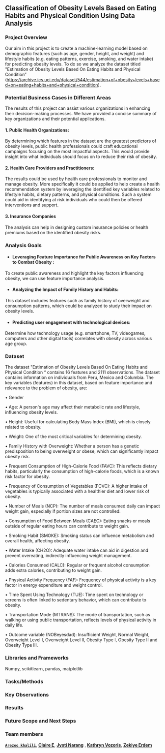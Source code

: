 
## Classification of Obesity Levels Based on Eating Habits and Physical Condition Using Data Analysis

### Project Overview

Our aim in this project is to create a machine-learning model based on demographic features (such as age, gender, height, and weight) and lifestyle habits (e.g. eating patterns, exercise, 
smoking, and water intake) for predicting obesity levels. To do so we analyze the dataset titled  "Estimation of Obesity Levels Based On Eating Habits and Physical Condition” (https://archive.ics.uci.edu/dataset/544/estimation+of+obesity+levels+based+on+eating+habits+and+physical+condition).


### Potential Business Cases in Different Areas

The results of this project can assist various organizations in enhancing their decision-making processes. We have provided a concise summary of key organizations and their potential applications.

#### 1. Public Health Organizations: 
By determining which features in the dataset are the greatest predictors of obesity levels, public health professionals could craft educational campaigns focusing on the most impactful aspects. This would provide insight into what individuals should focus on to reduce their risk of obesity.  

#### 2. Health Care Providers and Practitioners:  
The results could be used by health care professionals to monitor and manage obesity. More specifically it could be applied to help create a health recommendation system by leveraging the identified key variables related to lifestyle habits, dietary patterns, and physical conditions.  Such a system could aid in identifying at risk individuals who could  then be offered interventions and support.  

#### 3. Insurance Companies
The analysis can help in designing custom insurance policies or health premiums based on the identified obesity risks.

### Analysis Goals

- #### Leveraging Feature Importance for Public Awareness on Key Factors to Combat Obesity : 
To create public awareness and highlight the key factors influencing obesity, we can use feature importance analysis. 

- #### Analyzing the Impact of Family History and Habits: 
This dataset includes features such as family history of overweight and consumption patterns, which could be analyzed to study their impact on obesity levels.

- #### Predicting user engagement with technological devices:  
Determine how technology usage (e.g. smartphone, TV, videogames, computers and other digital tools) correlates with obesity across various age group. 


### Dataset

The dataset "Estimation of Obesity Levels Based On Eating Habits and Physical Condition “ contains 16 features and 2111 observations. The dataset contains information on individuals from Peru, Mexico and Columbia.
The key variables (features) in this dataset, based on feature importance and relevance to the problem of obesity, are:

•	Gender

•	Age:  A person's age may affect their metabolic rate and lifestyle, influencing obesity levels.

•	Height: Useful for calculating Body Mass Index (BMI), which is closely related to obesity.

•	Weight: One of the most critical variables for determining obesity.

•	Family History with Overweight: Whether a person has a genetic predisposition to being overweight or obese, which can significantly impact obesity risk.

•	Frequent Consumption of High-Calorie Food (FAVC): This reflects dietary habits, particularly the consumption of high-calorie foods, which is a known risk factor for obesity.

•	Frequency of Consumption of Vegetables (FCVC): A higher intake of vegetables is typically associated with a healthier diet and lower risk of obesity.

•	Number of Meals (NCP): The number of meals consumed daily can impact weight gain, especially if portion sizes are not controlled.

•	Consumption of Food Between Meals (CAEC): Eating snacks or meals outside of regular eating hours can contribute to weight gain.

•	Smoking Habit (SMOKE): Smoking status can influence metabolism and overall health, affecting obesity.

•	Water Intake (CH2O): Adequate water intake can aid in digestion and prevent overeating, indirectly influencing weight management.

•	Calories Consumed (CALC): Regular or frequent alcohol consumption adds extra calories, contributing to weight gain.

•	Physical Activity Frequency (FAF): Frequency of physical activity is a key factor in energy expenditure and weight control.

•	Time Spent Using Technology (TUE): Time spent on technology or screens is often linked to sedentary behavior, which can contribute to obesity.

•	Transportation Mode (MTRANS): The mode of transportation, such as walking or using public transportation, reflects levels of physical activity in daily life.

•	Outcome variable (NOBeyesdad): Insufficient Weight, Normal Weight, Overweight Level I, Overweight Level II, Obesity Type I, Obesity Type II and Obesity Type III. 

### Libraries and Frameworks

Numpy, scikitlearn, pandas, matplotlib

### Tasks/Methods

### Key Observations



### Results

### Future Scope and Next Steps

### Team members 
[**`Arezoo khalili`**](https://github.com/Arezookhalili), [**Claire E**](https://github.com/ClaireEun), [**Jyoti Narang**](https://github.com/drop2jyoti) , [**Kathryn Vozoris**](https://github.com/KathrynVozoris), [**Zekiye Erdem**](https://github.com/zekiyerdem)


